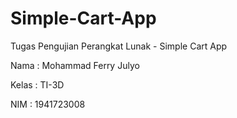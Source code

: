 # Simple-Cart-App
 Tugas Pengujian Perangkat Lunak - Simple Cart App
 
 Nama : Mohammad Ferry Julyo
 
 Kelas : TI-3D
 
 NIM : 1941723008

